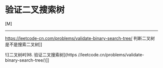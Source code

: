 # 验证二叉搜索树

[M]

---

https://leetcode-cn.com/problems/validate-binary-search-tree/
判断二叉树是不是搜索二叉树]] 

![[二叉树#[98. 验证二叉搜索树](https //leetcode.cn/problems/validate-binary-search-tree/)]]